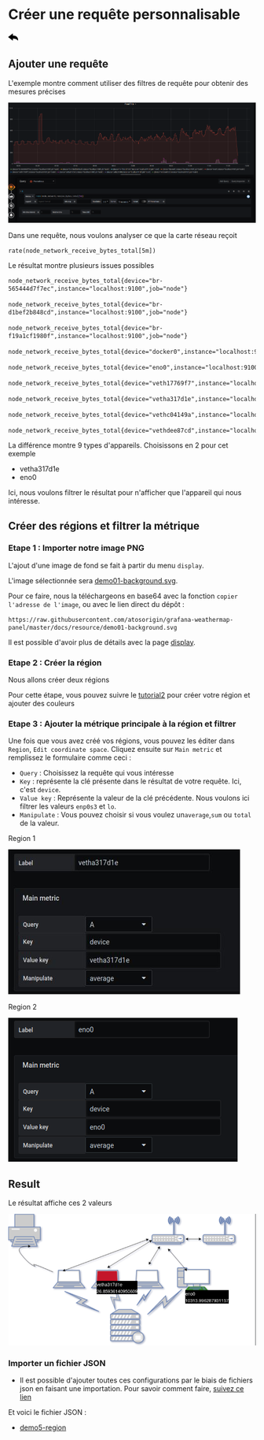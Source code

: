 # Créer une requête personnalisable

[![](../../screenshots/other/Go-back.png)](README.md)

## Ajouter une requête

L'exemple montre comment utiliser des filtres de requête pour obtenir des mesures précises

![step 01](../../screenshots/demo/tutorial05/step01.png)

Dans une requête, nous voulons analyser ce que la carte réseau reçoit

```
rate(node_network_receive_bytes_total[5m])

```

Le résultat montre plusieurs issues possibles

```
node_network_receive_bytes_total{device="br-565444d7f7ec",instance="localhost:9100",job="node"}

node_network_receive_bytes_total{device="br-d1bef2b848cd",instance="localhost:9100",job="node"}

node_network_receive_bytes_total{device="br-f19a1cf1980f",instance="localhost:9100",job="node"}

node_network_receive_bytes_total{device="docker0",instance="localhost:9100",job="node"}

node_network_receive_bytes_total{device="eno0",instance="localhost:9100",job="node"}

node_network_receive_bytes_total{device="veth17769f7",instance="localhost:9100",job="node"}

node_network_receive_bytes_total{device="vetha317d1e",instance="localhost:9100",job="node"}

node_network_receive_bytes_total{device="vethc04149a",instance="localhost:9100",job="node"}

node_network_receive_bytes_total{device="vethdee87cd",instance="localhost:9100",job="node"}

```

La différence montre 9 types d'appareils. Choisissons en 2 pour cet exemple

- vetha317d1e
- eno0

Ici, nous voulons filtrer le résultat pour n'afficher que l'appareil qui nous intéresse.

## Créer des régions et filtrer la métrique

### Etape 1 : Importer notre image PNG

L'ajout d'une image de fond se fait à partir du menu `display`.

L'image sélectionnée sera [demo01-background.svg](../../resource/demo01-background.svg).

Pour ce faire, nous la téléchargeons en base64 avec la fonction `copier l'adresse de l'image`, ou avec le lien direct du dépôt :

```
https://raw.githubusercontent.com/atosorigin/grafana-weathermap-panel/master/docs/resource/demo01-background.svg
```

Il est possible d'avoir plus de détails avec la page [display](../editor/display.md).

### Etape 2 : Créer la région

Nous allons créer deux régions

Pour cette étape, vous pouvez suivre le [tutorial2](tutorial2.md) pour créer votre région et ajouter des couleurs

### Etape 3 : Ajouter la métrique principale à la région et filtrer

Une fois que vous avez créé vos régions, vous pouvez les éditer dans `Region`, `Edit coordinate space`. Cliquez ensuite sur `Main metric` et remplissez le formulaire comme ceci :

- `Query` : Choisissez la requête qui vous intéresse
- `Key` : représente la clé présente dans le résultat de votre requête. Ici, c'est `device`.
- `Value key` : Représente la valeur de la clé précédente. Nous voulons ici filtrer les valeurs `enp0s3` et `lo`.
- `Manipulate` : Vous pouvez choisir si vous voulez un`average`,`sum` ou `total` de la valeur.

Region 1

![step 02](../../screenshots/demo/tutorial05/step2.jpg)

Region 2

![step 03](../../screenshots/demo/tutorial05/step03.png)

## Result

Le résultat affiche ces 2 valeurs

![step 04](../../screenshots/demo/tutorial05/demo5.png)

### Importer un fichier JSON

- Il est possible d'ajouter toutes ces configurations par le biais de fichiers json en faisant une importation. Pour savoir comment faire, [suivez ce lien](../editor/import.md)

Et voici le fichier JSON :

- [demo5-region](../../resource/demo05-region.json)
